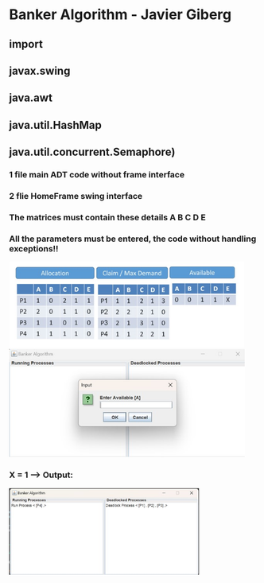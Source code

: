 ﻿# Banker Algorithm - Javier Giberg 
 ## import
 ## javax.swing
 ## java.awt
 ## java.util.HashMap
 ## java.util.concurrent.Semaphore)
 
 ### 1 file main ADT code without frame interface
 
 ### 2 flie HomeFrame swing interface


 ### The matrices must contain these details A B C D E  


 ### All the parameters must be entered, the code without handling exceptions!!
 
 <img width="473" alt="image" src="pic3.jpg" >
 <img width="474" alt="image" src="pic 1.jpg">
 
 ### X = 1 --> Output:
 
 <img width="382" alt="image" src="pic2.jpg">



 
 
